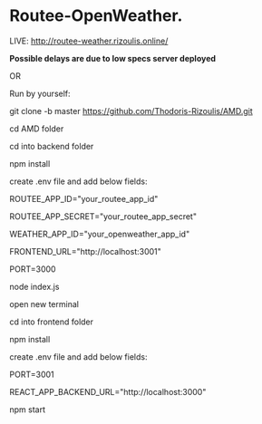 # Routee-OpenWeather.

LIVE:
http://routee-weather.rizoulis.online/

**Possible delays are due to low specs server deployed**

OR

Run by yourself:

git clone -b master https://github.com/Thodoris-Rizoulis/AMD.git

cd AMD folder

cd into backend folder

npm install

create .env file and add below fields:

ROUTEE_APP_ID="your_routee_app_id"

ROUTEE_APP_SECRET="your_routee_app_secret"

WEATHER_APP_ID="your_openweather_app_id"

FRONTEND_URL="http://localhost:3001"

PORT=3000

node index.js

open new terminal 

cd into frontend folder

npm install

create .env file and add below fields:

PORT=3001

REACT_APP_BACKEND_URL="http://localhost:3000"

npm start
